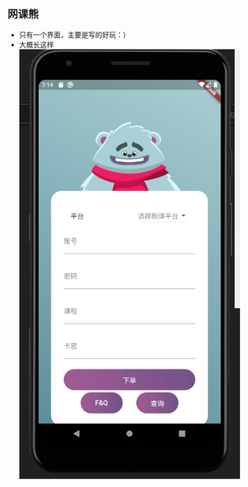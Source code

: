 ## 网课熊

+ 只有一个界面，主要是写的好玩：）
+ 大概长这样 ![批注 2020-04-07 231449](https://raw.githubusercontent.com/lyj0309/-wangkeBear/master/%E6%89%B9%E6%B3%A8%202020-04-07%20231449.png)